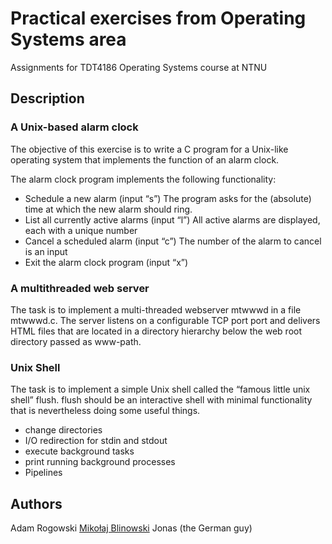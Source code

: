 # Practical exercises from Operating Systems area

Assignments for TDT4186 Operating Systems course at NTNU

## Description

### A Unix-based alarm clock

The objective of this exercise is to write a C program for a Unix-like operating system that implements the function of an alarm clock.

The alarm clock program implements the following functionality:

- Schedule a new alarm (input “s”) The program asks for the (absolute) time at which the new alarm should ring.
- List all currently active alarms (input “l”) All active alarms are displayed, each with a unique number
- Cancel a scheduled alarm (input “c”) The number of the alarm to cancel is an input
- Exit the alarm clock program (input “x”)

### A multithreaded web server

The task is to implement a multi-threaded webserver mtwwwd in a file mtwwwd.c. The server listens on a configurable TCP port port and delivers HTML files that are located in a directory hierarchy below the web root directory passed as www-path.

### Unix Shell

The task is to implement a simple Unix shell called the “famous little unix shell” flush. flush should be an interactive shell with minimal functionality that is nevertheless doing some useful things.

- change directories
- I/O redirection for stdin and stdout
- execute background tasks
- print running background processes
- Pipelines

## Authors

Adam Rogowski
[Mikołaj Blinowski](https://github.com/miko3412)
Jonas (the German guy)
